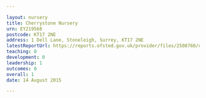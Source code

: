 ```yaml
---

layout: nursery
title: Cherrystone Nursery
urn: EY219568
postcode: KT17 2NE
address: 1 Dell Lane, Stoneleigh, Surrey, KT17 2NE
latestReportUrl: https://reports.ofsted.gov.uk/provider/files/2508760/urn/EY219568.pdf
teaching: 0
development: 0
leadership: 1
outcomes: 0
overall: 1
date: 14 August 2015

---
```

